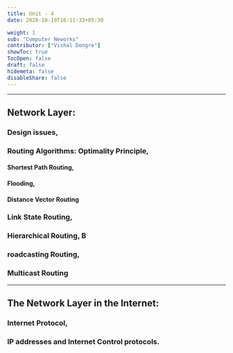 ```yaml
---
title: Unit - 4
date: 2020-10-19T16:11:33+05:30

weight: 1
sub: "Computer Neworks"
contributor: ["Vishal Dongre"]
showToc: true
TocOpen: false
draft: false
hidemeta: false
disableShare: false
---
```


---

## Network Layer:

### Design issues,

### Routing Algorithms: Optimality Principle,

#### Shortest Path Routing,

#### Flooding,

#### Distance Vector Routing

### Link State Routing,

### Hierarchical Routing, B

### roadcasting Routing,

### Multicast Routing

---

## The Network Layer in the Internet:

### Internet Protocol,

### IP addresses and Internet Control protocols.
